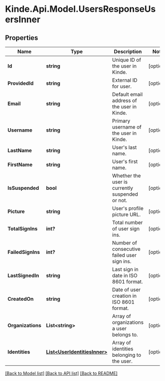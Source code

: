 # Kinde.Api.Model.UsersResponseUsersInner

## Properties

Name | Type | Description | Notes
------------ | ------------- | ------------- | -------------
**Id** | **string** | Unique ID of the user in Kinde. | [optional] 
**ProvidedId** | **string** | External ID for user. | [optional] 
**Email** | **string** | Default email address of the user in Kinde. | [optional] 
**Username** | **string** | Primary username of the user in Kinde. | [optional] 
**LastName** | **string** | User&#39;s last name. | [optional] 
**FirstName** | **string** | User&#39;s first name. | [optional] 
**IsSuspended** | **bool** | Whether the user is currently suspended or not. | [optional] 
**Picture** | **string** | User&#39;s profile picture URL. | [optional] 
**TotalSignIns** | **int?** | Total number of user sign ins. | [optional] 
**FailedSignIns** | **int?** | Number of consecutive failed user sign ins. | [optional] 
**LastSignedIn** | **string** | Last sign in date in ISO 8601 format. | [optional] 
**CreatedOn** | **string** | Date of user creation in ISO 8601 format. | [optional] 
**Organizations** | **List&lt;string&gt;** | Array of organizations a user belongs to. | [optional] 
**Identities** | [**List&lt;UserIdentitiesInner&gt;**](UserIdentitiesInner.md) | Array of identities belonging to the user. | [optional] 

[[Back to Model list]](../README.md#documentation-for-models) [[Back to API list]](../README.md#documentation-for-api-endpoints) [[Back to README]](../README.md)

